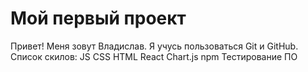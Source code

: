 # Мой первый проект
Привет! Меня зовут Владислав. Я учусь пользоваться Git и GitHub.
Список скилов:
JS
CSS
HTML
React
Chart.js
npm
Тестирование ПО
